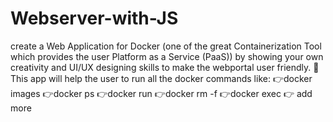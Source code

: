 # Webserver-with-JS
create a Web Application for Docker (one of the great Containerization Tool which provides the user Platform as a Service (PaaS)) by showing your own creativity and UI/UX designing skills to make the webportal user friendly.  📌 This app will help the user to run all the docker commands like:     👉docker images   👉docker ps   👉docker run   👉docker rm -f   👉docker exec  👉 add more
